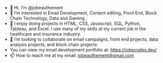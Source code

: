 - 👋 Hi, I’m @jobeauthement
- 👀 I’m interested in Email Development, Content editing, Front End, Block Chain Technology, Data and Gaming .
- 🌱 I enjoy doing projects in HTML, CSS, Javascript, SQL, Python, Tableau, and Excel.  I use many of my skills at my current job in the healthcare and insurance industry.
- 💞️ I’m looking to collaborate on email campaigns, front end projects, data analysis projects, and block chain projects
- You can view my email development portfolio at: https://jobecodes.dev/
- 📫 How to reach me at my email: jobeauthement@gmail.com

<!---
jobeauthement/jobeauthement is a ✨ special ✨ repository because its `README.md` (this file) appears on your GitHub profile.
You can click the Preview link to take a look at your changes.
--->
